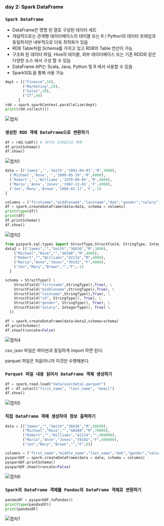 ### day 2: Spark DataFrame



### `Spark DataFrame`

- DataFrame은 명명 된 열로 구성된 데이터 세트 
- 개념적으로는 관계형 데이터베이스의 테이블 또는 R / Python의 데이터 프레임과 동일하지만 내부적으로 더욱  최적화가 있음
- RDB Table처럼 Schema를 가지고 있고 RDB의 Table 연산이 가능
- 구조화 된 데이터 파일, Hive의 테이블, 외부 데이터베이스 또는 기존 RDD와 같은 다양한 소스 에서 구성 할 수 있늠 
- DataFrame API는 Scala, Java, Python 및 R 에서 사용할 수 있음
- SparkSQL을 통해 사용 가능



``` python
dept = [("Finance",10), 
        ("Marketing",20), 
        ("Sales",30), 
        ("IT",40) 
      ]
rdd = spark.sparkContext.parallelize(dept)
print(rdd.collect())
```

![캡처](https://user-images.githubusercontent.com/69948723/98310075-771e3a00-200f-11eb-91e4-a8c573b259b6.JPG)



### `생성한 RDD 객체 DataFrame으로 변환하기`

``` python
df = rdd.toDF() # 데이터 프레임으로 변환
df.printSchema()
df.show()
```

![캡처1](https://user-images.githubusercontent.com/69948723/98310080-784f6700-200f-11eb-9cb5-6f0aa0088d59.JPG)

``` python
data = [('James','','Smith','1991-04-01','M',3000),
  ('Michael','Rose','','2000-05-19','M',4000),
  ('Robert','','Williams','1978-09-05','M',4000),
  ('Maria','Anne','Jones','1967-12-01','F',4000),
  ('Jen','Mary','Brown','1980-02-17','F',-1)
]

columns = ["firstname","middlename","lastname","dob","gender","salary"]
df = spark.createDataFrame(data=data, schema = columns)
print(type(df))
print(df)
df.printSchema()
df.show()
```

![캡처2](https://user-images.githubusercontent.com/69948723/98310196-b482c780-200f-11eb-96e6-f727182d09e4.JPG)

``` python
from pyspark.sql.types import StructType,StructField, StringType, IntegerType
data2 = [("James","","Smith","36636","M",3000),
    ("Michael","Rose","","40288","M",4000),
    ("Robert","","Williams","42114","M",4000),
    ("Maria","Anne","Jones","39192","F",4000),
    ("Jen","Mary","Brown","","F",-1)
  ]

schema = StructType([ \
    StructField("firstname",StringType(),True), \
    StructField("middlename",StringType(),True), \
    StructField("lastname",StringType(),True), \
    StructField("id", StringType(), True), \
    StructField("gender", StringType(), True), \
    StructField("salary", IntegerType(), True) \
  ])
 
df = spark.createDataFrame(data=data2,schema=schema)
df.printSchema()
df.show(truncate=False)
```

![캡처4](https://user-images.githubusercontent.com/69948723/98310251-ce240f00-200f-11eb-9967-62570cc67da6.JPG)



csv, json 파일은 파이썬과 동일하게 import 하면 된다.

parquet 파일은 처음이니까 이것만 수행해본다.

### `Parquet 파일 내용 읽어서 DataFrame 객체 생성하기`

``` python
df = spark.read.load("data/userdata1.parquet")
df = df.select("first_name", "last_name", "email")
df.show()
```

![캡처5](https://user-images.githubusercontent.com/69948723/98310374-15aa9b00-2010-11eb-8b39-46ab164448da.JPG)



### `직접 DataFrame 객체 생성하여 정보 출력하기`

``` python
data = [("James","","Smith","36636","M",60000),
        ("Michael","Rose","","40288","M",70000),
        ("Robert","","Williams","42114","",400000),
        ("Maria","Anne","Jones","39192","F",500000),
        ("Jen","Mary","Brown","","F",0)]

columns = ["first_name","middle_name","last_name","dob","gender","salary"]
pysparkDF = spark.createDataFrame(data = data, schema = columns)
pysparkDF.printSchema()
pysparkDF.show(truncate=False)
```

![캡처6](https://user-images.githubusercontent.com/69948723/98310439-47236680-2010-11eb-85aa-a37ca6c06dc6.JPG)



### `Spark의 DataFrame 객체를 Pandas의 DataFrame 객체로 변환하기`

``` python
pandasDF = pysparkDF.toPandas()
print(type(pandasDF))
print(pandasDF)
```

![캡처7](https://user-images.githubusercontent.com/69948723/98310492-70dc8d80-2010-11eb-82ee-dd06a37e1cee.JPG)